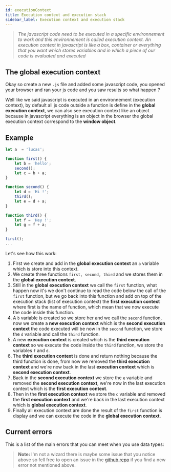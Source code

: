 ```yaml
---
id: executionContext
title: Execution context and execution stack
sidebar_label: Execution context and execution stack
---
```

> *The javascript code need to be executed in a specific environnement to work and this environnement is called execution context. An execution context in javascript is like a box, container or everything that you want which stores variables and in which a piece of our code is evaluated and executed*

## The global execution context
Okay so create a new `.js` file and added some javascript code, you opened your browser and ran your js code and you saw results so what happen ?

Well like we said javascript is executed in an environnement (execution context), by default all js code outside a function is define in the **global execution context**, we can also see execution context like an object because in javascript everything is an object in the browser the global execution context correspond to the **window object**.

## Example
```js
let a  = 'lucas';

function first() {
	let b = 'hello';
	second();
	let c = b + a;
}

function second() {
	let d = 'Hi !';
	third();
	let e = d + a;
}

function third() {
	let f = 'Hey !';
	let g = f + a;
}

first();
...
```
Let's see how this work:
1. First we create and add in the **global execution context** an `a` variable which is store into this context.
2. We create three functions `first, second, third` and we stores them in the **global execution context**.
3. Still in the **global execution context** we call the `first` function, what happen now it's we don't continue to read the code below the call of the `first` function, but we go back into this function and add on top of the execution stack (list of execution context) the **first execution context** where first is the name of function, which mean that we now execute the code inside this function.
4. A `b` variable is created so we store her and we call the `second` function, now we create a **new execution context** which is the **second execution context** the code executed will be now in the `second` function, we store the `d` variable and call the `third` function.
5. A new **execution context** is created which is the **third execution context** so we execute the code inside the `third` function, we store the variables `f` and `d`.
6. The **third execution context** is done and return nothing because the third function is done, from now we removed the **third execution context** and we're now back in the last **execution context** which is **second execution context**.
7. Back in the **second execution context** we store the `e` variable and removed the **second execution context**, we're now in the last execution context which is the **first execution context**.
8. Then in the **first execution context** we store the `c` variable and removed the **first execution context** and we're back in the last execution context which is **global execution context**.
9. Finally all execution context are done the result of the `first` function is display and we can execute the code in the **global execution context**.

## Current errors
This is a list of the main errors that you can meet when you use data types:
> **Note:** I'm not a wizard there is maybe some issue that you notice above so fell free to open an issue in the [github repo](https://github.com/luctst/learn-javascript) if you find a new error not mentioned above.